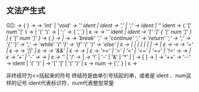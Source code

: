 
## 文法产生式

G[<program>]:
<program> → { <segment> }
<segment> → <type> <def>
<type> → 'int' | 'void'
<def> → '*' ident <deflist> | ident <idtail>
<deflist> → ','  <defdata> <deflist> | ';'
<defdata> → ident <varrdef> | '*' ident
<varrdef> → { '[' num ']' }
<idtail> → <varrdef> <deflist> | '(' <para> ')' <functail>
<functail> → <blockstat> | ';'
<para> → <onepara> { ','  <onepara> } | ε
<onepara> → <type> <paradata>
<paradata> → '*' ident | ident <paradatatail>
<paradatatail> → '[' ']' { '[' num ']' } | { '[' num ']' }
<subprogram> → { <onestatement> }
<onestatement> -> <localdef> | <statement>
<localdef> → <type> <defdata> <deflist>
<breakstat> → 'break' ';'
<continuestat> → 'continue' ';'
<returnstat> → 'return' <altexpr> ';'
<assignstat> → <altexpr> ';'
<blockstat> → '{' <subprogram> '}'
<emptystat> → ';'
<whilestat> → 'while' '(' <expr> ')' <statement>
<ifstat> → 'if'  '(' <expr> ')'  <statement> <elsestat>
<elsestat> → 'else' <statement> | ε
<statement> → <whilestat>|
    <ifstat> |
    <breakstat> |
    <continuestat> |
    <returnstat> |
    <blockstat> |
    <assignstat> |
    <emptystat>
<altexpr> → <expr> | ε
<expr> → <assexpr>
<assexpr> → <orexpr> <asstail>
<asstail> → '='  <assexpr>  <asstail> | ε
<orexpr> → <andexpr> <ortail>
<ortail> → '||' <andexpr> <ortail> | ε
<andexpr> → <cmpexpr> <andtail>
<andtail> → '&&' <cmpexpr> <andtail> |  ε
<cmpexpr> → <aloexpr> <cmptail>
<cmptail> → <cmps> <aloexpr> <cmptail>| ε
<cmps> → '>=' | '>' | '<' | '<=' | '==' | '!='
<aloexpr> → <item> <alotail>
<alotail> → <addsub> <item> <alotail> | ε
<addsub> → '+' | '-'
<item> → <factor> <itemtail>
<itemtail> → <muldiv> <factor> <itemtail> | ε
<muldiv> → '*' | '/'
<factor> → <lop> <factor> | <val>
<lop>  → '!' | '-' | '&' | '*' | <incr> | <decr>
<val> → <elem> [ <rop> ]
<rop> → <incr> | <decr>
<incr> → '++'
<decr> → '--'
<elem> → ident <idexpr> | '(' <expr> ')' | <literal>
<idexpr> → '[' <expr> ']' | '(' <realarg> ')' | ε
<literal> → num
<realarg> → <arg> {',' <arg>} | ε
<arg> → <expr>

非终结符为<>括起来的符号
终结符是由单引号括起的串，或者是 ident 、num这样的记号
ident代表标识符，num代表整型常量
